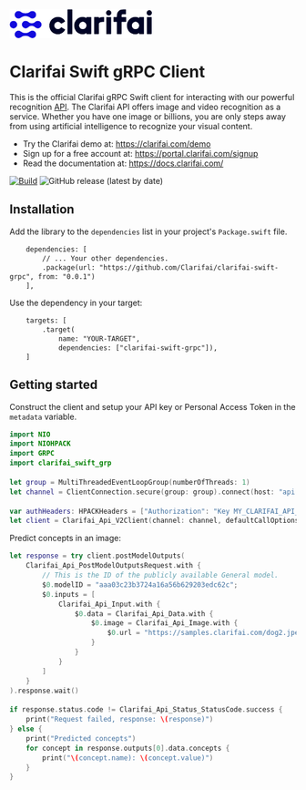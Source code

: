 ![Clarifai logo](docs/logo.png)

# Clarifai Swift gRPC Client

This is the official Clarifai gRPC Swift client for interacting with our powerful recognition
[API](https://docs.clarifai.com).
The Clarifai API offers image and video recognition as a service. Whether you have one image or
billions, you are only steps away from using artificial intelligence to recognize your visual
content.

* Try the Clarifai demo at: https://clarifai.com/demo
* Sign up for a free account at: https://portal.clarifai.com/signup
* Read the documentation at: https://docs.clarifai.com/

[![Build](https://github.com/Clarifai/clarifai-swift-grpc/workflows/Run%20tests/badge.svg)](https://github.com/Clarifai/clarifai-swift-grpc/actions)
![GitHub release (latest by date)](https://img.shields.io/github/v/release/Clarifai/clarifai-swift-grpc)

## Installation

Add the library to the `dependencies` list in your project's `Package.swift` file.

```
    dependencies: [
        // ... Your other dependencies.
        .package(url: "https://github.com/Clarifai/clarifai-swift-grpc", from: "0.0.1")
    ],
```

Use the dependency in your target:

```
    targets: [
        .target(
            name: "YOUR-TARGET",
            dependencies: ["clarifai-swift-grpc"]),
    ]
```

## Getting started

Construct the client and setup your API key or Personal Access Token in the `metadata` variable.

```swift
import NIO
import NIOHPACK
import GRPC
import clarifai_swift_grp

let group = MultiThreadedEventLoopGroup(numberOfThreads: 1)
let channel = ClientConnection.secure(group: group).connect(host: "api.clarifai.com", port: 443)

var authHeaders: HPACKHeaders = ["Authorization": "Key MY_CLARIFAI_API_KEY_OR_PAT"]
let client = Clarifai_Api_V2Client(channel: channel, defaultCallOptions: CallOptions(customMetadata: authHeaders))
```

Predict concepts in an image:

```swift
let response = try client.postModelOutputs(
    Clarifai_Api_PostModelOutputsRequest.with {
        // This is the ID of the publicly available General model.
        $0.modelID = "aaa03c23b3724a16a56b629203edc62c";
        $0.inputs = [
            Clarifai_Api_Input.with {
                $0.data = Clarifai_Api_Data.with {
                    $0.image = Clarifai_Api_Image.with {
                        $0.url = "https://samples.clarifai.com/dog2.jpeg"
                    }
                }
            }
        ]
    }
).response.wait()

if response.status.code != Clarifai_Api_Status_StatusCode.success {
    print("Request failed, response: \(response)")
} else {
    print("Predicted concepts")
    for concept in response.outputs[0].data.concepts {
        print("\(concept.name): \(concept.value)")
    }
}
```
